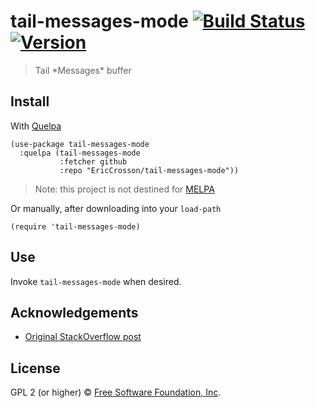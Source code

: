 # tail-messages-mode [![Build Status](https://travis-ci.org/EricCrosson/tail-messages-mode.svg?branch=master)](https://travis-ci.org/EricCrosson/tail-messages-mode) [![Version](https://img.shields.io/github/tag/EricCrosson/tail-messaages-mode.svg)](https://github.com/EricCrosson/tail-messaages-mode/releases)

> Tail \*Messages\* buffer

## Install

With [Quelpa](https://framagit.org/steckerhalter/quelpa)

``` {.sourceCode .lisp}
(use-package tail-messages-mode
  :quelpa (tail-messages-mode
           :fetcher github
           :repo "EricCrosson/tail-messages-mode"))
```

> Note: this project is not destined for [MELPA](https://melpa.org/)

Or manually, after downloading into your `load-path`

``` {.sourceCode .lisp}
(require 'tail-messages-mode)
```

## Use

Invoke `tail-messages-mode` when desired.

## Acknowledgements

- [Original StackOverflow post](https://stackoverflow.com/a/4685005/10596482)

## License

GPL 2 (or higher) © [Free Software Foundation, Inc](http://www.fsf.org/about).
